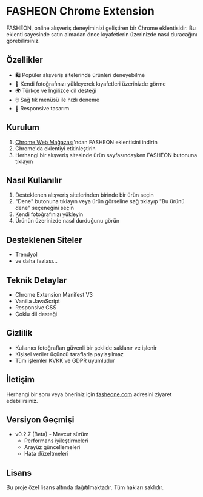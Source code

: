 # FASHEON Chrome Extension

FASHEON, online alışveriş deneyiminizi geliştiren bir Chrome eklentisidir. Bu eklenti sayesinde satın almadan önce kıyafetlerin üzerinizde nasıl duracağını görebilirsiniz.

## Özellikler

- 🛍️ Popüler alışveriş sitelerinde ürünleri deneyebilme
- 📸 Kendi fotoğrafınızı yükleyerek kıyafetleri üzerinizde görme
- 🌍 Türkçe ve İngilizce dil desteği
- 🖱️ Sağ tık menüsü ile hızlı deneme
- 📱 Responsive tasarım

## Kurulum

1. [Chrome Web Mağazası](https://chrome.google.com/webstore/)'ndan FASHEON eklentisini indirin
2. Chrome'da eklentiyi etkinleştirin
3. Herhangi bir alışveriş sitesinde ürün sayfasındayken FASHEON butonuna tıklayın

## Nasıl Kullanılır

1. Desteklenen alışveriş sitelerinden birinde bir ürün seçin
2. "Dene" butonuna tıklayın veya ürün görseline sağ tıklayıp "Bu ürünü dene" seçeneğini seçin
3. Kendi fotoğrafınızı yükleyin
4. Ürünün üzerinizde nasıl durduğunu görün

## Desteklenen Siteler

- Trendyol
- ve daha fazlası...

## Teknik Detaylar

- Chrome Extension Manifest V3
- Vanilla JavaScript
- Responsive CSS
- Çoklu dil desteği

## Gizlilik

- Kullanıcı fotoğrafları güvenli bir şekilde saklanır ve işlenir
- Kişisel veriler üçüncü taraflarla paylaşılmaz
- Tüm işlemler KVKK ve GDPR uyumludur

## İletişim

Herhangi bir soru veya öneriniz için [fasheone.com](https://fasheone.com) adresini ziyaret edebilirsiniz.

## Versiyon Geçmişi

- v0.2.7 (Beta) - Mevcut sürüm
  - Performans iyileştirmeleri
  - Arayüz güncellemeleri
  - Hata düzeltmeleri

## Lisans

Bu proje özel lisans altında dağıtılmaktadır. Tüm hakları saklıdır.